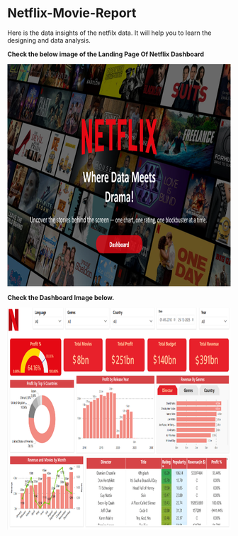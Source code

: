 # Netflix-Movie-Report
<p>Here is the data insights of the netfilx data. It will help you to learn the designing and data analysis.</p>
<p><b>Check the below image of the Landing Page Of Netflix Dashboard</b></p>
  <img src="Netflix Landing.png" alt="Retail Sales Overview" width="800" height ="500">
<p><b>Check the Dashboard Image below.</b></p>
<img src="Netflix Dashboard.png" alt="Retail Sales Overview" width="800" height ="500">
